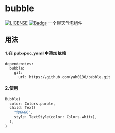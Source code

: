 # bubble
[![LICENSE](https://img.shields.io/badge/license-Anti%20996-blue.svg)](https://github.com/996icu/996.ICU/blob/master/LICENSE)
[![Badge](https://img.shields.io/badge/link-996.icu-red.svg)](https://996.icu/#/zh_CN)
一个聊天气泡组件

## 用法
#### 1.在 pubspec.yaml 中添加依赖
```
dependencies:
  bubble:
    git:
      url: https://github.com/yah0130/bubble.git
```
#### 2.使用
```dart
Bubble(
  color: Colors.purple,
  child: Text(
    "你6666",
    style: TextStyle(color: Colors.white),
  ),
)
```